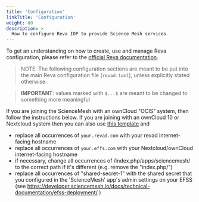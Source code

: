 ```yaml
---
title: 'Configuration'
linkTitle: 'Configuration'
weight: 80
description: >
  How to configure Reva IOP to provide Science Mesh services
---
```


To get an understanding on how to create, use and manage Reva configuration,
please refer to the [official Reva documentation](https://reva.link/docs/getting-started/beginners-guide/).

> NOTE: The following configuration sections are meant to be put into the main Reva configuration file (`revad.toml`), unless explicitly stated otherwise.

> **IMPORTANT**: values marked with `$...$` are meant to be changed to something more meaningful

If you are joining the ScienceMesh with an ownCloud "OCIS" system, then follow the instructions below.
If you are joining with an ownCloud 10 or Nextcloud system then you can also use [this template](https://github.com/cs3org/ocm-test-suite/blob/main/servers/revad/sciencemesh.toml) and
* replace all occurrences of `your.revad.com` with your revad internet-facing hostname
* replace all occurrences of `your.effs.com` with your Nextcloud/ownCloud internet-facing hostname
* if necessary, change all occurrences of /index.php/apps/sciencemesh/ to the correct path if it's different (e.g. remove the "index.php/")
* replace all occurrences of "shared-secret-1" with the shared secret that you configured in the 'ScienceMesh' app's admin settings on your EFSS (see https://developer.sciencemesh.io/docs/technical-documentation/efss-deployment/ )

